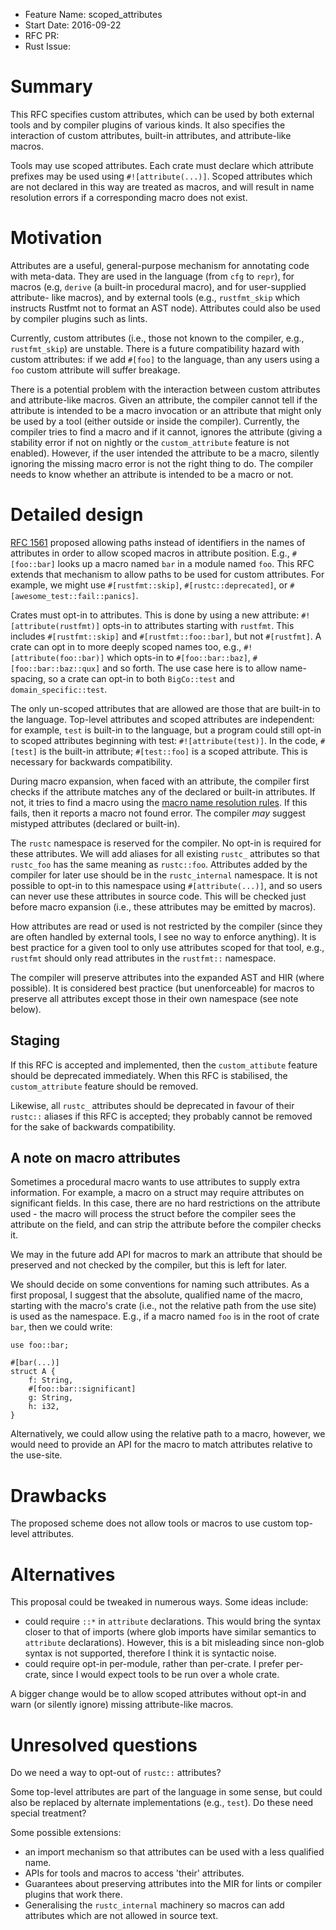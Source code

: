 - Feature Name: scoped_attributes
- Start Date: 2016-09-22
- RFC PR:
- Rust Issue:


# Summary
[summary]: #summary

This RFC specifies custom attributes, which can be used by both external tools
and by compiler plugins of various kinds. It also specifies the interaction of
custom attributes, built-in attributes, and attribute-like macros.

Tools may use scoped attributes. Each crate must declare which attribute
prefixes may be used using `#![attribute(...)]`. Scoped attributes which are not
declared in this way are treated as macros, and will result in name resolution
errors if a corresponding macro does not exist.

# Motivation
[motivation]: #motivation

Attributes are a useful, general-purpose mechanism for annotating code with
meta-data. They are used in the language (from `cfg` to `repr`), for macros
(e.g, `derive` (a built-in procedural macro), and for user-supplied attribute-
like macros), and by external tools (e.g., `rustfmt_skip` which instructs
Rustfmt not to format an AST node). Attributes could also be used by compiler
plugins such as lints.

Currently, custom attributes (i.e., those not known to the compiler, e.g.,
`rustfmt_skip`) are unstable. There is a future compatibility hazard with custom
attributes: if we add `#[foo]` to the language, than any users using a `foo`
custom attribute will suffer breakage.

There is a potential problem with the interaction between custom attributes and
attribute-like macros. Given an attribute, the compiler cannot tell if the
attribute is intended to be a macro invocation or an attribute that might only
be used by a tool (either outside or inside the compiler). Currently, the
compiler tries to find a macro and if it cannot, ignores the attribute (giving a
stability error if not on nightly or the `custom_attribute` feature is not
enabled). However, if the user intended the attribute to be a macro, silently
ignoring the missing macro error is not the right thing to do. The compiler
needs to know whether an attribute is intended to be a macro or not.


# Detailed design
[design]: #detailed-design

[RFC 1561](https://github.com/rust-lang/rfcs/blob/master/text/1561-macro-naming.md)
proposed allowing paths instead of identifiers in the names of
attributes in order to allow scoped macros in attribute position. E.g.,
`#[foo::bar]` looks up a macro named `bar` in a module named `foo`. This RFC
extends that mechanism to allow paths to be used for custom attributes. For
example, we might use `#[rustfmt::skip]`, `#[rustc::deprecated]`, or
`#[awesome_test::fail::panics]`.

Crates must opt-in to attributes. This is done by using a new attribute:
`#![attribute(rustfmt)]` opts-in to attributes starting with `rustfmt`. This
includes `#[rustfmt::skip]` and `#[rustfmt::foo::bar]`, but not `#[rustfmt]`. A
crate can opt in to more deeply scoped names too, e.g.,
`#![attribute(foo::bar)]` which opts-in to `#[foo::bar::baz]`,
`#[foo::bar::baz::qux]` and so forth. The use case here is to allow name-
spacing, so a crate can opt-in to both `BigCo::test` and
`domain_specific::test`.

The only un-scoped attributes that are allowed are those that are built-in to
the language. Top-level attributes and scoped attributes are independent: for
example, `test` is built-in to the language, but a program could still opt-in to
scoped attributes beginning with test: `#![attribute(test)]`. In the code,
`#[test]` is the built-in attribute; `#[test::foo]` is a scoped attribute. This
is necessary for backwards compatibility.

During macro expansion, when faced with an attribute, the compiler first checks
if the attribute matches any of the declared or built-in attributes. If not, it
tries to find a macro using the [macro name resolution rules](https://github.com/rust-lang/rfcs/blob/master/text/1561-macro-naming.md).
If this fails, then it reports a macro not found error. The compiler *may*
suggest mistyped attributes (declared or built-in).

The `rustc` namespace is reserved for the compiler. No opt-in is required for
these attributes. We will add aliases for all existing `rustc_` attributes so
that `rustc_foo` has the same meaning as `rustc::foo`. Attributes added by the
compiler for later use should be in the `rustc_internal` namespace. It is not
possible to opt-in to this namespace using `#[attribute(...)]`, and so users can
never use these attributes in source code. This will be checked just before
macro expansion (i.e., these attributes may be emitted by macros).

How attributes are read or used is not restricted by the compiler (since they
are often handled by external tools, I see no way to enforce anything). It is
best practice for a given tool to only use attributes scoped for that tool, e.g.,
`rustfmt` should only read attributes in the `rustfmt::` namespace.

The compiler will preserve attributes into the expanded AST and HIR (where
possible). It is considered best practice (but unenforceable) for macros to
preserve all attributes except those in their own namespace (see note below).

## Staging

If this RFC is accepted and implemented, then the `custom_attibute` feature
should be deprecated immediately. When this RFC is stabilised, the
`custom_attribute` feature should be removed.

Likewise, all `rustc_` attributes should be deprecated in favour of their
`rustc::` aliases if this RFC is accepted; they probably cannot be removed for
the sake of backwards compatibility.

## A note on macro attributes

Sometimes a procedural macro wants to use attributes to supply extra
information. For example, a macro on a struct may require attributes on
significant fields. In this case, there are no hard restrictions on the
attribute used - the macro will process the struct before the compiler sees the
attribute on the field, and can strip the attribute before the compiler checks
it.

We may in the future add API for macros to mark an attribute that should be
preserved and not checked by the compiler, but this is left for later.

We should decide on some conventions for naming such attributes. As a first
proposal, I suggest that the absolute, qualified name of the macro, starting
with the macro's crate (i.e., not the relative path from the use site) is used
as the namespace. E.g., if a macro named `foo` is in the root of crate `bar`,
then we could write:

```
use foo::bar;

#[bar(...)]
struct A {
    f: String,
    #[foo::bar::significant]
    g: String,
    h: i32,
}
```

Alternatively, we could allow using the relative path to a macro, however, we
would need to provide an API for the macro to match attributes relative to the
use-site.


# Drawbacks
[drawbacks]: #drawbacks

The proposed scheme does not allow tools or macros to use custom top-level
attributes.


# Alternatives
[alternatives]: #alternatives

This proposal could be tweaked in numerous ways. Some ideas include:

* could require `::*` in `attribute` declarations. This would bring the syntax
  closer to that of imports (where glob imports have similar semantics to
  `attribute` declarations). However, this is a bit misleading since non-glob
  syntax is not supported, therefore I think it is syntactic noise.
* could require opt-in per-module, rather than per-crate. I prefer per-crate,
  since I would expect tools to be run over a whole crate.

A bigger change would be to allow scoped attributes without opt-in and warn (or
silently ignore) missing attribute-like macros.


# Unresolved questions
[unresolved]: #unresolved-questions

Do we need a way to opt-out of `rustc::` attributes?

Some top-level attributes are part of the language in some sense, but could also
be replaced by alternate implementations (e.g., `test`). Do these need special
treatment?

Some possible extensions:
* an import mechanism so that attributes can be used with a less qualified name.
* APIs for tools and macros to access 'their' attributes.
* Guarantees about preserving attributes into the MIR for lints or compiler
  plugins that work there.
* Generalising the `rustc_internal` machinery so macros can add attributes which
  are not allowed in source text.
